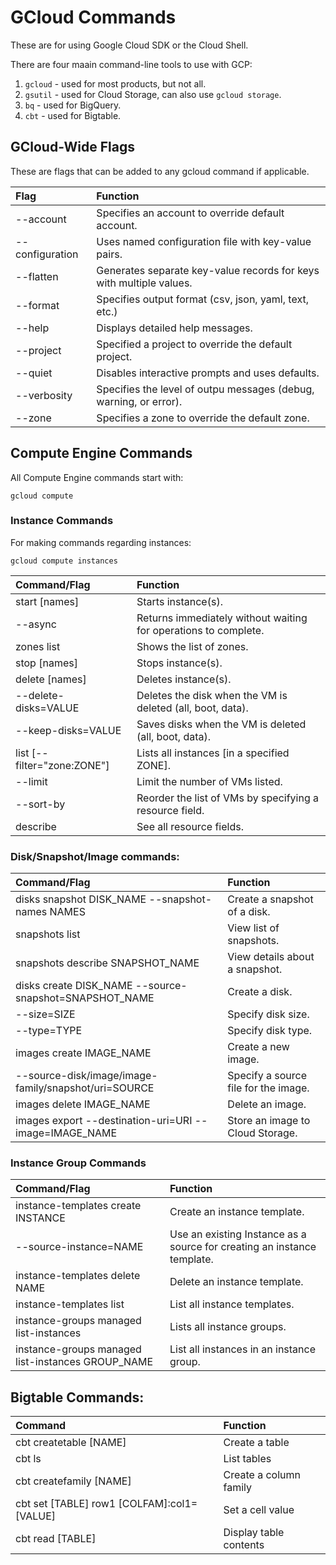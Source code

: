 # GCloud Commands
These are for using Google Cloud SDK or the Cloud Shell.

There are four maain command-line tools to use with GCP:
1. `gcloud` - used for most products, but not all.
2. `gsutil` - used for Cloud Storage, can also use `gcloud storage`.
3. `bq` - used for BigQuery.
4. `cbt` - used for Bigtable.

## GCloud-Wide Flags
These are flags that can be added to any gcloud command if applicable.

| Flag            | Function                                                            |
| :-------------- | :------------------------------------------------------------------ |
| --account       | Specifies an account to override default account.                   |
| --configuration | Uses named configuration file with key-value pairs.                 |
| --flatten       | Generates separate key-value records for keys with multiple values. |
| --format        | Specifies output format (csv, json, yaml, text, etc.)               |
| --help          | Displays detailed help messages.                                    |
| --project       | Specified a project to override the default project.                |
| --quiet         | Disables interactive prompts and uses defaults.                     |
| --verbosity     | Specifies the level of outpu messages (debug, warning, or error).   |
| --zone          | Specifies a zone to override the default zone.                      |

## Compute Engine Commands
All Compute Engine commands start with:

    gcloud compute


### Instance Commands
For making commands regarding instances:

    gcloud compute instances


| Command/Flag                | Function                                                            |
| :-------------------------- | :------------------------------------------------------------------ |
| start [names]               | Starts instance(s).                                                 |
| --async                     | Returns immediately without waiting for operations to complete.     |
| zones list                  | Shows the list of zones.                                            |
| stop  [names]               | Stops instance(s).                                                  |
| delete [names]              | Deletes instance(s).                                                |
| --delete-disks=VALUE        | Deletes the disk when the VM is deleted (all, boot, data).          |
| --keep-disks=VALUE          | Saves disks when the VM is deleted (all, boot, data).               |
| list [--filter="zone:ZONE"] | Lists all instances [in a specified ZONE].                          |
| --limit                     | Limit the number of VMs listed.                                     |
| --sort-by                   | Reorder the list of VMs by specifying a resource field.             |
| describe                    | See all resource fields.                                            |


### Disk/Snapshot/Image commands:

| Command/Flag                                            | Function                                |
| :------------------------------------------------------ | :-------------------------------------- |
| disks snapshot DISK_NAME --snapshot-names NAMES         | Create a snapshot of a disk.            |
| snapshots list                                          | View list of snapshots.                 |
| snapshots describe SNAPSHOT_NAME                        | View details about a snapshot.          |
| disks create DISK_NAME --source-snapshot=SNAPSHOT_NAME  | Create a disk.                          |
| --size=SIZE                                             | Specify disk size.                      |
| --type=TYPE                                             | Specify disk type.                      |
| images create IMAGE_NAME                                | Create a new image.                     |
| --source-disk/image/image-family/snapshot/uri=SOURCE    | Specify a source file for the image.    |
| images delete IMAGE_NAME                                | Delete an image.                        |
| images export --destination-uri=URI --image=IMAGE_NAME  | Store an image to Cloud Storage.        |


### Instance Group Commands

| Command/Flag                                      | Function                                                                 |
| :------------------------------------------------ | :----------------------------------------------------------------------- |
| instance-templates create INSTANCE                | Create an instance template.                                             |
| --source-instance=NAME                            | Use an existing Instance as a source for creating an instance template.  |
| instance-templates delete NAME                    | Delete an instance template.                                             |
| instance-templates list                           | List all instance templates.                                             |
| instance-groups managed list-instances            | Lists all instance groups.                                               |
| instance-groups managed list-instances GROUP_NAME | List all instances in an instance group.                                 |

## Bigtable Commands:

| Command                                    | Function               |
|:-------------------------------------------|:-----------------------|
| cbt createtable [NAME]                     | Create a table         |
| cbt ls                                     | List tables            |
| cbt createfamily [NAME]                    | Create a column family |
| cbt set [TABLE] row1 [COLFAM]:col1=[VALUE] | Set a cell value       |
| cbt read [TABLE]                           | Display table contents |